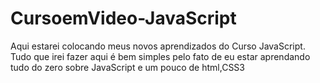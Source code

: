 # CursoemVideo-JavaScript
Aqui estarei colocando meus novos aprendizados do Curso JavaScript.
Tudo que irei fazer aqui é bem simples pelo fato de eu estar aprendando tudo do zero sobre JavaScript e um pouco de html,CSS3
